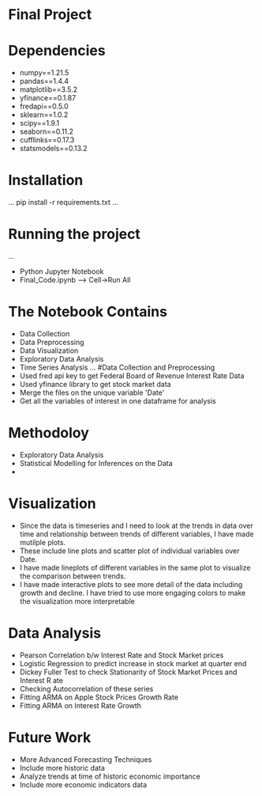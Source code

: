 # Final Project

# Dependencies

- numpy==1.21.5
- pandas==1.4.4
- matplotlib==3.5.2
- yfinance==0.1.87
- fredapi==0.5.0
- sklearn==1.0.2
- scipy==1.9.1
- seaborn==0.11.2
- cufflinks==0.17.3 
- statsmodels==0.13.2

# Installation

...
pip install -r requirements.txt
...

# Running the project

...
- Python Jupyter Notebook
- Final_Code.ipynb --> Cell->Run All

# The Notebook Contains

- Data Collection
- Data Preprocessing
- Data Visualization
- Exploratory Data Analysis
- Time Series Analysis
...
#Data Collection and Preprocessing
- Used fred api key to get Federal Board of Revenue Interest Rate Data
- Used yfinance library to get stock market data 
- Merge the files on the unique variable 'Date'
- Get all the variables of interest in one dataframe for analysis

# Methodoloy
- Exploratory Data Analysis
- Statistical Modelling for Inferences on the Data
-
# Visualization
- Since the data is timeseries and I need to look at the trends in data over time and relationship between trends of different variables, I have made mutilple plots.
- These include line plots and scatter plot of individual variables over Date.
- I have made lineplots of different variables in the same plot to visualize the comparison between trends.
- I have made interactive plots to see more detail of the data including growth and decline. I have tried to use more engaging colors to make the visualization more interpretable

# Data Analysis

- Pearson Correlation b/w Interest Rate and Stock Market prices
- Logistic Regression to predict increase in stock market at quarter end
- Dickey Fuller Test to check Stationarity of Stock Market Prices and Interest R  ate
- Checking Autocorrelation of these series
- Fitting ARMA on Apple Stock Prices Growth Rate
- Fitting ARMA on Interest Rate Growth

# Future Work

- More Advanced Forecasting Techniques
- Include more historic data
- Analyze trends at time of historic economic importance
- Include more economic indicators data 
